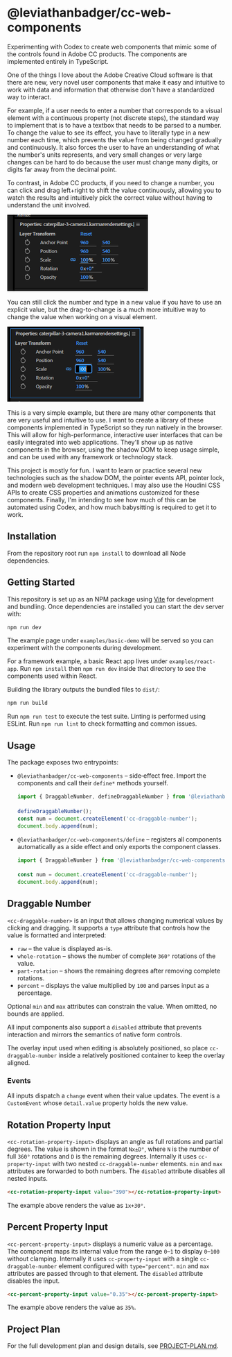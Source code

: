 # @leviathanbadger/cc-web-components

Experimenting with Codex to create web components that mimic some of the controls found in Adobe
CC products. The components are implemented entirely in TypeScript.

One of the things I love about the Adobe Creative Cloud software is that there are new, very novel user
components that make it easy and intuitive to work with data and information that otherwise don't have a
standardized way to interact.

For example, if a user needs to enter a number that corresponds to a visual element with a continuous
property (not discrete steps), the standard way to implement that is to have a textbox that needs to be
parsed to a number. To change the value to see its effect, you have to literally type in a new number
each time, which prevents the value from being changed gradually and continuously. It also forces the
user to have an understanding of what the number's units represents, and very small changes or very
large changes can be hard to do because the user must change many digits, or digits far away from the
decimal point.

To contrast, in Adobe CC products, if you need to change a number, you can click and drag left+right to
shift the value continuously, allowing you to watch the results and intuitively pick the correct value
without having to understand the unit involved.

![Continuous Number Input](./readme-images/layer-transform-example1.png)

You can still click the number and type in a new value if you have to use an explicit value, but the
drag-to-change is a much more intuitive way to change the value when working on a visual element.

![Text Number Input](./readme-images/layer-transform-example2.png)

This is a very simple example, but there are many other components that are very useful and intuitive
to use. I want to create a library of these components implemented in TypeScript so they run natively
in the browser. This will allow for high-performance, interactive user interfaces that can be easily
integrated into web applications. They'll show up as native components in the browser, using the shadow
DOM to keep usage simple, and can be used with any framework or technology stack.

This project is mostly for fun. I want to learn or practice several new technologies such as the shadow
DOM, the pointer events API, pointer lock, and modern web development techniques.
I may also use the Houdini CSS APIs to create CSS properties and animations customized for these
components. Finally, I'm intending to see how much of this can be automated using Codex, and how much
babysitting is required to get it to work.

## Installation

From the repository root run `npm install` to download all Node dependencies.

## Getting Started

This repository is set up as an NPM package using [Vite](https://vitejs.dev/) for development and bundling. Once dependencies are installed you can start the dev server with:

```bash
npm run dev
```

The example page under `examples/basic-demo` will be served so you can experiment with the components during development.

For a framework example, a basic React app lives under `examples/react-app`. Run
`npm install` then `npm run dev` inside that directory to see the components used
within React.

Building the library outputs the bundled files to `dist/`:

```bash
npm run build
```

Run `npm run test` to execute the test suite.
Linting is performed using ESLint. Run `npm run lint` to check formatting and common issues.

## Usage

The package exposes two entrypoints:

- `@leviathanbadger/cc-web-components` – side‑effect free. Import the components and call their `define*` methods yourself.

  ```ts
  import { DraggableNumber, defineDraggableNumber } from '@leviathanbadger/cc-web-components';

  defineDraggableNumber();
  const num = document.createElement('cc-draggable-number');
  document.body.append(num);
  ```

- `@leviathanbadger/cc-web-components/define` – registers all components automatically as a side effect and only exports the component classes.

  ```ts
  import { DraggableNumber } from '@leviathanbadger/cc-web-components/define';

  const num = document.createElement('cc-draggable-number');
  document.body.append(num);
  ```

## Draggable Number

`<cc-draggable-number>` is an input that allows changing numerical values by
clicking and dragging. It supports a `type` attribute that controls how the
value is formatted and interpreted:

- `raw` – the value is displayed as-is.
- `whole-rotation` – shows the number of complete `360°` rotations of the
  value.
- `part-rotation` – shows the remaining degrees after removing complete
  rotations.
- `percent` – displays the value multiplied by `100` and parses input as a
  percentage.

Optional `min` and `max` attributes can constrain the value. When omitted,
no bounds are applied.

All input components also support a `disabled` attribute that prevents
interaction and mirrors the semantics of native form controls.

The overlay input used when editing is absolutely positioned, so place
`cc-draggable-number` inside a relatively positioned container to keep the
overlay aligned.

### Events

All inputs dispatch a `change` event when their value updates. The event is a
`CustomEvent` whose `detail.value` property holds the new value.

## Rotation Property Input

`<cc-rotation-property-input>` displays an angle as full rotations and partial degrees.
The value is shown in the format `Nx±D°`, where `N` is the number of full `360°` rotations
and `D` is the remaining degrees. Internally it uses `cc-property-input` with two nested
`cc-draggable-number` elements.
`min` and `max` attributes are forwarded to both numbers. The `disabled`
attribute disables all nested inputs.

```html
<cc-rotation-property-input value="390"></cc-rotation-property-input>
```

The example above renders the value as `1x+30°`.
## Percent Property Input

`<cc-percent-property-input>` displays a numeric value as a percentage.
The component maps its internal value from the range `0`–`1` to display
`0`–`100` without clamping. Internally it uses `cc-property-input` with a
single `cc-draggable-number` element configured with `type="percent"`.
`min` and `max` attributes are passed through to that element. The `disabled`
attribute disables the input.

```html
<cc-percent-property-input value="0.35"></cc-percent-property-input>
```

The example above renders the value as `35%`.
## Project Plan

For the full development plan and design details, see [PROJECT-PLAN.md](./PROJECT-PLAN.md).
